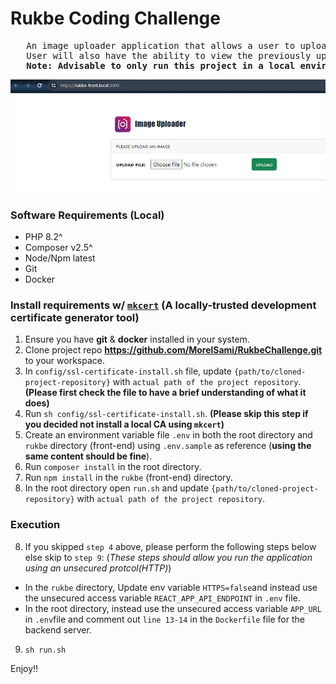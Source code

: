 # Rukbe Coding Challenge

<pre>
   An image uploader application that allows a user to upload any image from their pc/laptop to the server.
   User will also have the ability to view the previously uploaded images from the server.
   <strong>Note: Advisable to only run this project in a local environment  </strong>
</pre>

<img src="./rukbe_uploader.png" alt="Rukbe Image Uploader"/>

### Software Requirements __(Local)__

- PHP 8.2^
- Composer v2.5^
- Node/Npm latest
- Git
- Docker

### Install requirements w/ <a href='https://github.com/FiloSottile/mkcert#installing-the-ca-on-other-systems' target='blank'>`mkcert`</a> __(A locally-trusted development certificate generator tool)__

1. Ensure you have **git** & **docker** installed in your system.
2. Clone project repo <b>https://github.com/MorelSami/RukbeChallenge.git</b> to your workspace.
3. In `config/ssl-certificate-install.sh` file, update `{path/to/cloned-project-repository}` with `actual path of the project repository`. __**(Please first check the file to have a brief understanding of what it does)**__
4. Run `sh config/ssl-certificate-install.sh`. __**(Please skip this step if you decided not install a local CA using `mkcert`)**__
5. Create an environment variable file `.env` in both the root directory and `rukbe` directory (front-end) using `.env.sample` as reference (__using the same content should be fine__).
6. Run `composer install` in the root directory.
7. Run `npm install` in the `rukbe` (front-end) directory.
8. In the root directory open `run.sh` and update `{path/to/cloned-project-repository}` with `actual path of the project repository`. 

### Execution

8. If you skipped `step 4` above, please perform the following steps below else skip to `step 9`: (*These steps should allow you run the application using an unsecured protcol(HTTP)*)
  - In the `rukbe` directory, Update env variable `HTTPS=false`and instead use the unsecured access variable `REACT_APP_API_ENDPOINT` in `.env` file. 
  - In the root directory, instead use the unsecured access variable `APP_URL` in `.env`file and comment out `line 13-14` in the `Dockerfile` file for the backend server. 
9. `sh run.sh`

Enjoy!!
